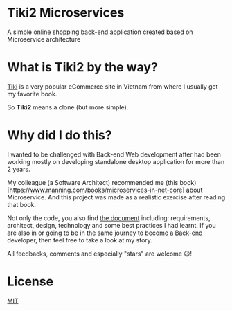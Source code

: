 # Tiki2 Microservices
A simple online shopping back-end application created based on Microservice architecture

# What is Tiki2 by the way?
[Tiki](https://tiki.vn) is a very popular eCommerce site in Vietnam from where I usually get my favorite book.

So **Tiki2** means a clone (but more simple).

# Why did I do this?
I wanted to be challenged with Back-end Web development after had been working mostly on developing standalone desktop application for more than 2 years. 

My colleague (a Software Architect) recommended me (this book)[https://www.manning.com/books/microservices-in-net-core] about Microservice. And this project was made as a realistic exercise after reading that book. 

Not only the code, you also find [the document](https://github.com/johnlemon93/tiki2-uservices/wiki) including: requirements, architect, design, technology and some best practices I had learnt. If you are also in or going to be in the same journey to become a Back-end developer, then feel free to take a look at my story.

All feedbacks, comments and especially "stars" are welcome :smiley:!

# License
[MIT](https://opensource.org/licenses/MIT)
